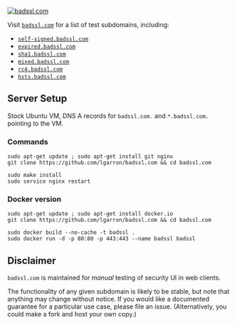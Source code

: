 [![badssl.com](badssl.com.png)](https://badssl.com)

Visit [`badssl.com`](https://badssl.com/) for a list of test subdomains, including:

- [`self-signed.badssl.com`](https://self-signed.badssl.com)
- [`expired.badssl.com`](https://expired.badssl.com)
- [`sha1.badssl.com`](https://sha1.badssl.com)
- [`mixed.badssl.com`](https://mixed.badssl.com)
- [`rc4.badssl.com`](https://rc4.badssl.com)
- [`hsts.badssl.com`](https://hsts.badssl.com)

## Server Setup

Stock Ubuntu VM, DNS A records for `badssl.com.` and `*.badssl.com.` pointing to the VM.

### Commands

    sudo apt-get update ; sudo apt-get install git nginx
    git clone https://github.com/lgarron/badssl.com && cd badssl.com

    sudo make install
    sudo service nginx restart

### Docker version


    sudo apt-get update ; sudo apt-get install docker.io
    git clone https://github.com/lgarron/badssl.com && cd badssl.com

    sudo docker build --no-cache -t badssl .
    sudo docker run -d -p 80:80 -p 443:443 --name badssl badssl

## Disclaimer

`badssl.com` is maintained for *manual* testing of security UI in web clients.

The functionality of any given subdomain is likely to be stable, but note that anything may change without notice. If you would like a documented guarantee for a particular use case, please file an issue. (Alternatively, you could make a fork and host your own copy.)